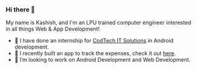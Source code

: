 ### Hi there 👋

My name is Kashish, and I'm an LPU trained computer engineer interested in all things Web & App Development!
- 🔭 I have done an internship for [CodTech IT Solutions](https://codtechitsolutions.com/) in Android development.
- 🌱 I recently built an app to track the expenses, check it out [here](https://github.com/Kashish-HUB/Expense_Tracker_App).
- 👯 I’m looking to work on Android Development and Web Development.
  
<!--
**Kashish-HUB/Kashish-HUB** is a ✨ _special_ ✨ repository because its `README.md` (this file) appears on your GitHub profile.

Here are some ideas to get you started:

- 🔭 I’m currently working on ...
- 🌱 I’m currently learning ...
- 👯 I’m looking to collaborate on ...
- 🤔 I’m looking for help with ...
- 💬 Ask me about ...
- 📫 How to reach me: ...
- 😄 Pronouns: ...
- ⚡ Fun fact: ...
-->
